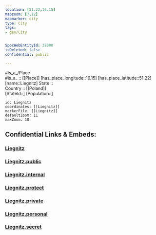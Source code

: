 ```yaml
---
location: [51.22,16.15] 
mapzoom: [7,12] 
mapmarker: city 
type: City
tags:
- geo/City


SpocWebEntityId: 32000
isDeleted: false
confidential: public

---
```

#is_a_/Place  
#is_a_ :: [[Place]] 
[has_place_longitude::16.15] 
[has_place_latitude::51.22] 
[name::Liegnitz] 
State ::  
Country :: [[Poland]]  
[StateId::] 
[Population::] 



```leaflet
id: Liegnitz
coordinates: [[Liegnitz]] 
markerFile: [[Liegnitz]] 
defaultZoom: 11 
maxZoom: 18
```


## Confidential Links & Embeds: 

### [Liegnitz](/_Standards/Earth/Continent/Europe/Europe~East/Poland/Provinces~Poland/Lower_Silesian/City/Liegnitz.md) 

### [Liegnitz.public](/_public/Earth/Continent/Europe/Europe~East/Poland/Provinces~Poland/Lower_Silesian/City/Liegnitz.public.md) 

### [Liegnitz.internal](/_internal/Earth/Continent/Europe/Europe~East/Poland/Provinces~Poland/Lower_Silesian/City/Liegnitz.internal.md) 

### [Liegnitz.protect](/_protect/Earth/Continent/Europe/Europe~East/Poland/Provinces~Poland/Lower_Silesian/City/Liegnitz.protect.md) 

### [Liegnitz.private](/_private/Earth/Continent/Europe/Europe~East/Poland/Provinces~Poland/Lower_Silesian/City/Liegnitz.private.md) 

### [Liegnitz.personal](/_personal/Earth/Continent/Europe/Europe~East/Poland/Provinces~Poland/Lower_Silesian/City/Liegnitz.personal.md) 

### [Liegnitz.secret](/_secret/Earth/Continent/Europe/Europe~East/Poland/Provinces~Poland/Lower_Silesian/City/Liegnitz.secret.md)

